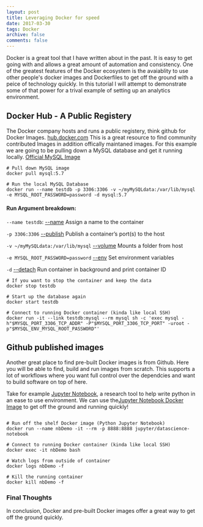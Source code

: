 ```yaml
---
layout: post
title: Leveraging Docker for speed
date: 2017-03-30
tags: Docker 
archive: false
comments: false
---
```


Docker is a great tool that I have written about in the past. It is easy to get going with and allows a great amount of automation and consistency.
One of the greatest features of the Docker ecosystem is the avaiablity to use other people's docker images and Dockerfiles to get off the ground with a peice of technology quickly.
In this tutorial I will attempt to demonstrate some of that power for a trival example of setting up an analytics environment.


## Docker Hub - A Public Registery


The Docker company hosts and runs a public registery, think github for Docker Images. [hub.docker.com](https://hub.docker.com/) This is a great resource to find community contributed Images in addition offically maintaned images. For this example we are going to be pulling down a MySQL database and get it running locally. [Official MySQL Image](https://hub.docker.com/_/mysql/)

~~~~~~~~~~~~
# Pull down MySQL image
docker pull mysql:5.7

# Run the local MySQL Database 
docker run --name testdb -p 3306:3306 -v ~/myMySQLdata:/var/lib/mysql -e MYSQL_ROOT_PASSWORD=password -d mysql:5.7

~~~~~~~~~~~~

#### Run Argument breakdown:

`--name testdb`: [--name](https://docs.docker.com/engine/reference/run/#container-identification) Assign a name to the container

`-p 3306:3306` [--publish](https://docs.docker.com/engine/reference/commandline/run/#publish-or-expose-port--p---expose) Publish a container’s port(s) to the host

`-v ~/myMySQLdata:/var/lib/mysql` [--volume](https://docs.docker.com/engine/tutorials/dockervolumes/#adding-a-data-volume) Mounts a folder from host

`-e MYSQL_ROOT_PASSWORD=password` [--env](https://docs.docker.com/engine/reference/commandline/run/#publish-or-expose-port--p---expose) Set environment variables

`-d` [--detach](https://docs.docker.com/engine/reference/commandline/run/) Run container in background and print container ID


~~~~~~~~~~~~
# If you want to stop the container and keep the data
docker stop testdb

# Start up the database again
docker start testdb

# Connect to running Docker container (kinda like local SSH)
docker run -it --link testdb:mysql --rm mysql sh -c 'exec mysql -h"$MYSQL_PORT_3306_TCP_ADDR" -P"$MYSQL_PORT_3306_TCP_PORT" -uroot -p"$MYSQL_ENV_MYSQL_ROOT_PASSWORD"'
~~~~~~~~~~~~



## Github published images

Another great place to find pre-built Docker images is from Github. Here you will be able to find, build and run images from scratch. This supports a lot of workflows where you want full control over the dependcies and want to build software on top of here.

Take for example [Jupyter Notebook](http://jupyter.org/), a research tool to help write python in an ease to use environment. We can use the[Jupyter Notebook Docker Image](https://github.com/jupyter/docker-stacks) to get off the ground and running quickly!


~~~~~~~~~~~~

# Run off the shelf Docker image (Python Jupyter Notebook)
docker run --name nbDemo -it --rm -p 8888:8888 jupyter/datascience-notebook

# Connect to running Docker container (kinda like local SSH)
docker exec -it nbDemo bash

# Watch logs from outside of container
docker logs nbDemo -f

# Kill the running container
docker kill nbDemo -f
~~~~~~~~~~~~


### Final Thoughts

In conclusion, Docker and pre-built Docker images offer a great way to get off the ground quickly.